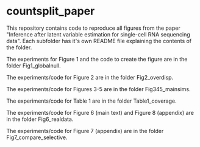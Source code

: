 # countsplit_paper

This repository contains code to reproduce all figures from the paper "Inference after latent variable estimation for single-cell RNA sequencing data". Each subfolder has it's own README file explaining the contents of the folder. 

The experiments for Figure 1 and the code to create the figure are in the folder Fig1_globalnull.

The experiments/code for Figure 2 are in the folder Fig2_overdisp. 

The experiments/code for Figures 3-5 are in the folder Fig345_mainsims. 

The experiments/code for Table 1 are in the folder Table1_coverage. 

The experiments/code for Figure 6 (main text) and Figure 8 (appendix) are in the folder Fig6_realdata. 

The experiments/code for Figure 7 (appendix) are in the folder Fig7_compare_selective. 


